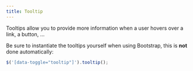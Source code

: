 ```yaml
---
title: Tooltip
---
```


Tooltips allow you to provide more information when a user hovers over a link, a button, ...

Be sure to instantiate the tooltips yourself when using Bootstrap, this is **not** done automatically:

```js
$('[data-toggle="tooltip"]').tooltip();
```
